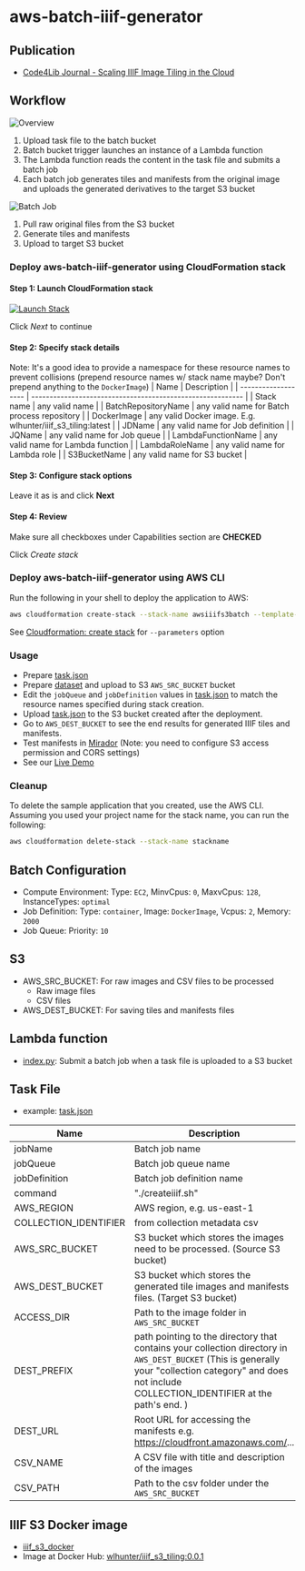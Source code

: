 # aws-batch-iiif-generator

## Publication

- [Code4Lib Journal - Scaling IIIF Image Tiling in the Cloud](https://journal.code4lib.org/articles/14933)

## Workflow

![Overview](images/overview.png "Overview")

1. Upload task file to the batch bucket
2. Batch bucket trigger launches an instance of a Lambda function
3. The Lambda function reads the content in the task file and submits a batch job
4. Each batch job generates tiles and manifests from the original image and uploads the generated derivatives to the target S3 bucket

![Batch Job](images/batch_job.png "Batch Job")

1. Pull raw original files from the S3 bucket
2. Generate tiles and manifests
3. Upload to target S3 bucket

### Deploy aws-batch-iiif-generator using CloudFormation stack

#### Step 1: Launch CloudFormation stack

[![Launch Stack](https://cdn.rawgit.com/buildkite/cloudformation-launch-stack-button-svg/master/launch-stack.svg)](https://console.aws.amazon.com/cloudformation/home?region=us-east-1#/stacks/new?&templateURL=https://vtlib-cf-template.s3.amazonaws.com/prod/cf-templates/aws-batch-iiif-generator/20240909/awsiiifs3batch.template)

Click _Next_ to continue

#### Step 2: Specify stack details

Note: It's a good idea to provide a namespace for these resource names to prevent collisions (prepend resource names w/ stack name maybe? Don't prepend anything to the `DockerImage`)
| Name | Description |
| ------------------- | ---------------------------------------------------------- |
| Stack name | any valid name |
| BatchRepositoryName | any valid name for Batch process repository |
| DockerImage | any valid Docker image. E.g. wlhunter/iiif_s3_tiling:latest |
| JDName | any valid name for Job definition |
| JQName | any valid name for Job queue |
| LambdaFunctionName | any valid name for Lambda function |
| LambdaRoleName | any valid name for Lambda role |
| S3BucketName | any valid name for S3 bucket |

#### Step 3: Configure stack options

Leave it as is and click **Next**

#### Step 4: Review

Make sure all checkboxes under Capabilities section are **CHECKED**

Click _Create stack_

### Deploy aws-batch-iiif-generator using AWS CLI

Run the following in your shell to deploy the application to AWS:

```bash
aws cloudformation create-stack --stack-name awsiiifs3batch --template-body file://awsiiifs3batch.template --capabilities CAPABILITY_NAMED_IAM
```

See [Cloudformation: create stack](https://docs.aws.amazon.com/cli/latest/reference/cloudformation/create-stack.html) for `--parameters` option

### Usage

- Prepare [task.json](examples/task.json)
- Prepare [dataset](examples/sample_dataset.zip) and upload to S3 `AWS_SRC_BUCKET` bucket
- Edit the `jobQueue` and `jobDefinition` values in [task.json](examples/task.json) to match the resource names specified during stack creation.
- Upload [task.json](examples/task.json) to the S3 bucket created after the deployment.
- Go to `AWS_DEST_BUCKET` to see the end results for generated IIIF tiles and manifests.
- Test manifests in [Mirador](https://projectmirador.org/demo/) (Note: you need to configure S3 access permission and CORS settings)
- See our [Live Demo](https://d2fmsr62h737j1.cloudfront.net/index.html)

### Cleanup

To delete the sample application that you created, use the AWS CLI. Assuming you used your project name for the stack name, you can run the following:

```bash
aws cloudformation delete-stack --stack-name stackname
```

## Batch Configuration

- Compute Environment: Type: `EC2`, MinvCpus: `0`, MaxvCpus: `128`, InstanceTypes: `optimal`
- Job Definition: Type: `container`, Image: `DockerImage`, Vcpus: `2`, Memory: `2000`
- Job Queue: Priority: `10`

## S3

- AWS_SRC_BUCKET: For raw images and CSV files to be processed
  - Raw image files
  - CSV files
- AWS_DEST_BUCKET: For saving tiles and manifests files

## Lambda function

- [index.py](src/index.py): Submit a batch job when a task file is uploaded to a S3 bucket

## Task File

- example: [task.json](examples/task.json)

| Name                  | Description                                                                                                                                                                                               |
| --------------------- | --------------------------------------------------------------------------------------------------------------------------------------------------------------------------------------------------------- |
| jobName               | Batch job name                                                                                                                                                                                            |
| jobQueue              | Batch job queue name                                                                                                                                                                                      |
| jobDefinition         | Batch job definition name                                                                                                                                                                                 |
| command               | "./createiiif.sh"                                                                                                                                                                                         |
| AWS_REGION            | AWS region, e.g. us-east-1                                                                                                                                                                                |
| COLLECTION_IDENTIFIER | from collection metadata csv                                                                                                                                                                              |
| AWS_SRC_BUCKET        | S3 bucket which stores the images need to be processed. (Source S3 bucket)                                                                                                                                |
| AWS_DEST_BUCKET       | S3 bucket which stores the generated tile images and manifests files. (Target S3 bucket)                                                                                                                  |
| ACCESS_DIR            | Path to the image folder in `AWS_SRC_BUCKET`                                                                                                                                                              |
| DEST_PREFIX           | path pointing to the directory that contains your collection directory in `AWS_DEST_BUCKET` (This is generally your "collection category" and does not include COLLECTION_IDENTIFIER at the path's end. ) |
| DEST_URL              | Root URL for accessing the manifests e.g. https://cloudfront.amazonaws.com/...                                                                                                                            |
| CSV_NAME              | A CSV file with title and description of the images                                                                                                                                                       |
| CSV_PATH              | Path to the csv folder under the `AWS_SRC_BUCKET`                                                                                                                                                         |

## IIIF S3 Docker image

- [iiif_s3_docker](https://github.com/vt-digital-libraries-platform/iiif_s3_docker)
- Image at Docker Hub: [wlhunter/iiif_s3_tiling:0.0.1](https://hub.docker.com/repository/docker/wlhunter/iiif_s3_tiling/)
